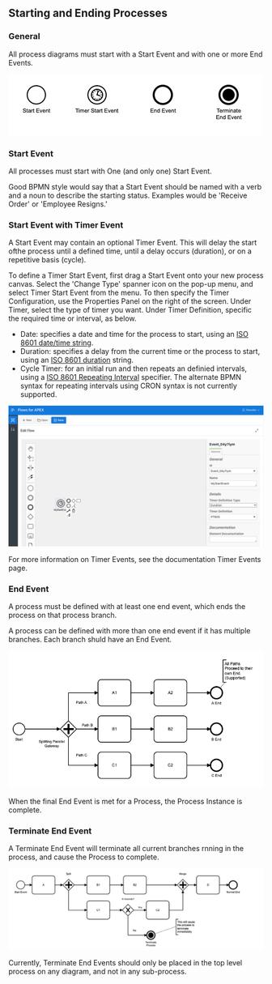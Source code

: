 ## Starting and Ending Processes

### General

All process diagrams must start with a Start Event and with one or more End Events.

![Start and End Events](images/startEndEvents.png "Start and End Events")

### Start Event

All processes must start with One (and only one) Start Event.

Good BPMN style would say that a Start Event should be named with a verb and a noun to describe the starting status.  Examples would be 'Receive Order' or 'Employee Resigns.'

### Start Event with Timer Event

A Start Event may contain an optional Timer Event.  This will delay the start ofthe process until a defined time, until a delay occurs (duration), or on a repetitive basis (cycle).

To define a Timer Start Event, first drag a Start Event onto your new process canvas.   Select the 'Change Type' spanner icon on the pop-up menu, and select Timer Start Event from the menu.  To then specify the Timer Configuration, use the Properties Panel on the right of the screen.  Under Timer, select the type of timer you want.  Under Timer Definition, specific the required time or interval, as below.

- Date:  specifies a date and time for the process to start, using an [ISO 8601 date/time string](https://en.wikipedia.org/wiki/ISO_8601#Combined_date_and_time_representations).
- Duration:  specifies a delay from the current time or the process to start, using an [ISO 8601 duration](https://en.wikipedia.com/wiki/ISO_8601#Durations) string.
- Cycle Timer: for an initial run and then repeats an definied intervals, using a [ISO 8601 Repeating Interval](https://en.wikipedia.org/wiki/ISO_8601#Repeating_intervals) specifier.  The alternate BPMN syntax for repeating intervals using CRON syntax is not currently supported.

![start Timer Definition](images/timerStartEvent.png "Start Timer Definition screen")

For more information on Timer Events, see the documentation Timer Events page.

### End Event

A process must be defined with at least one end event, which ends the process on that process branch.

A process can be defined with more than one end event if it has multiple branches.  Each branch shuld have an End Event.

![Multiple End Events](images/parallelSeparateEnds.png "Multiple End Events are OK")

When the final End Event is met for a Process, the Process Instance is complete.

### Terminate End Event

A Terminate End Event will terminate all current branches rnning in the process, and cause the Process to complete.

![Terminate End Event](images/terminateEnd.png "Terminate End Event")

Currently, Terminate End Events should only be placed in the top level process on any diagram, and not in any sub-process.
